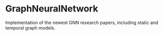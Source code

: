 # GraphNeuralNetwork
Implementation of the newest GNN research papers, including static and temporal graph models.
